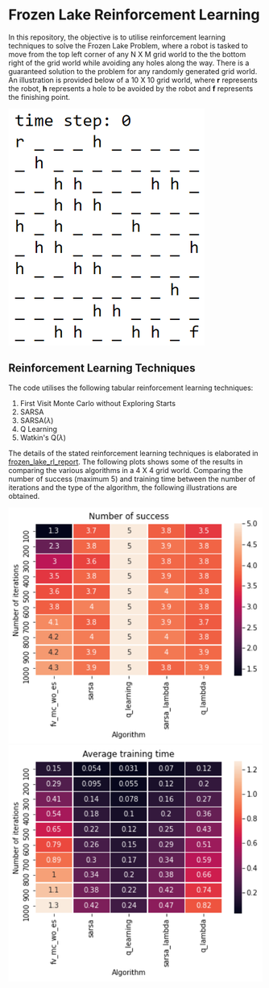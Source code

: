 # Frozen Lake Reinforcement Learning
In this repository, the objective is to utilise reinforcement learning techniques to solve the Frozen Lake Problem, where a robot is tasked to move from the top left corner of any N X M grid world to the the bottom right of the grid world while avoiding any holes along the way. There is a guaranteed solution to the problem for any randomly generated grid world. An illustration is provided below of a 10 X 10 grid world, where **r** represents the robot, **h** represents a hole to be avoided by the robot and **f** represents the finishing point. 

<img src="readme_images/10x10_random_gridworld.PNG" alt="10 x 10" style="zoom:100%;" />

## Reinforcement Learning Techniques

The code utilises the following tabular reinforcement learning techniques: 

1. First Visit Monte Carlo without Exploring Starts
2. SARSA
3. SARSA($\lambda$)
4. Q Learning
5. Watkin's Q($\lambda$) 

The details of the stated reinforcement learning techniques is elaborated in [frozen_lake_rl_report](https://github.com/mion666459/frozen_lake_rl/blob/main/frozen_lake_rl_report.pdf).  The following plots shows some of the results in comparing the various algorithms in a 4 X 4 grid world. Comparing the number of success (maximum 5) and training time between the number of iterations and the type of the algorithm, the following illustrations are obtained.

<p float="center">
    <img src="readme_images/basic_success_num_of_iter_vs_algo.png" alt="4 X 4 grid world: Number of Success for Number of Iterations vs Type of Algorithm" style="zoom:150%;" />
    <img src="readme_images/basic_time_num_of_iter_vs_algo.png" alt="4 X 4 grid world: Training Time for Number of Iterations vs Type of Algorithm" style="zoom:150%;" />
</p>

​    

   

